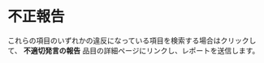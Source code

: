 # 不正報告

これらの項目のいずれかの違反になっている項目を検索する場合はクリックして、 **不適切発言の報告** 品目の詳細ページにリンクし、レポートを送信します。

<!--HONumber=Oct16_HO1-->



